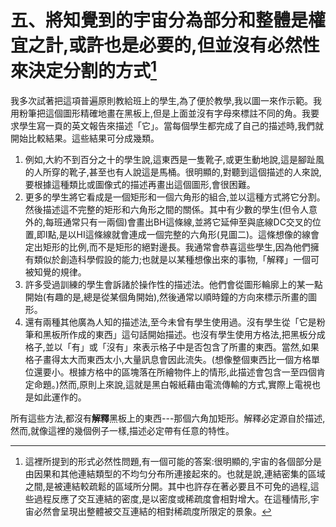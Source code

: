 # 五、將知覺到的宇宙分為部分和整體是權宜之計,或許也是必要的,但並沒有必然性來決定分割的方式[^6]

[^6]: 這裡所提到的形式必然性問題,有一個可能的答案:很明顯的,宇宙的各個部分是由因果和其他連結類型的不均匀分布所連接起來的。也就是說,連結密集的區域之間,是被連結較疏鬆的區域所分開。其中也許存在著必要且不可免的過程,這些過程反應了交互連結的密度,是以密度或稀疏度會相對增大。在這種情形,宇宙必然會呈現出整體被交互連結的相對稀疏度所限定的景象。

我多次試著把這項普遍原則教給班上的學生,為了便於教學,我以圖一來作示範。我用粉筆把這個圖形精確地畫在黑板上,但是上面並沒有字母來標註不同的角。我要求學生寫一頁的英文報告來描述「它」。當每個學生都完成了自己的描述時,我們就開始比較結果。這些結果可分成幾類。

1. 例如,大約不到百分之十的學生說,這東西是一隻靴子,或更生動地說,這是腳趾風的人所穿的靴子,甚至也有人說這是馬桶。很明顯的,對聽到這個描述的人來說,要根據這種類比或圖像式的描述再畫出這個圖形,會很困難。
2. 更多的學生將它看成是一個矩形和一個六角形的組合,並以這種方式將它分割。然後描述這不完整的矩形和六角形之間的關係。其中有少數的學生(但令人意外的,每班通常只有一兩個)會畫出BH這條線,並將它延伸至與底線DC交叉的位置,即I點,是以HI這條線就會連成一個完整的六角形(見圖二)。這條想像的線會定出矩形的比例,而不是矩形的絕對邊長。我通常會恭喜這些學生,因為他們擁有類似於創造科學假設的能力;也就是以某種想像出來的事物,「解釋」一個可被知覺的規律。
3. 許多受過訓練的學生會訴諸於操作性的描述法。他們會從圖形輪廓上的某一點開始(有趣的是,總是從某個角開始),然後通常以順時鐘的方向來標示所畫的圖形。
4. 還有兩種其他廣為人知的描述法,至今未曾有學生使用過。沒有學生從「它是粉筆和黑板所作成的東西」這句話開始描述。也沒有學生使用方格法,把黑板分成格子,並以「有」或「沒有」來表示格子中是否包含了所畫的東西。當然,如果格子畫得太大而東西太小,大量訊息會因此流失。(想像整個東西比一個方格單位還要小。根據方格中的區塊落在所繪物件上的情形,此描述會包含一至四個肯定命題。)然而,原則上來說,這就是黑白報紙藉由電流傳輸的方式,實際上電視也是如此運作的。

所有這些方法,都沒有**解釋**黑板上的東西---那個六角加矩形。解釋必定源自於描述,然而,就像這裡的幾個例子一樣,描述必定帶有任意的特性。 
